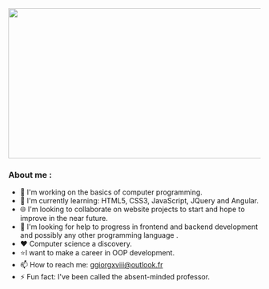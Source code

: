 <div align="center">
  <img src="https://media.giphy.com/media/3o85xAsvWZnf6zKvdu/giphy.gif" width="600" height="300"/>
</div>

<!--**Nitro-Calculus/Nitro-Calculus** is a ✨ _special_ ✨ repository because its `README.md` (this file) appears on your GitHub profile.-->

### About me :

- 🔭 I'm working on the basics of computer programming.
- 🌱 I'm currently learning: HTML5, CSS3, JavaScript, JQuery and Angular.
- :globe_with_meridians: I'm looking to collaborate on website projects to start and hope to improve in the near future.
- 🤔 I'm looking for help to progress in frontend and backend development and possibly any other programming language .
- ❤️ Computer science a discovery.
- ⭐I want to make a career in OOP development.
- 📫 How to reach me: ggiorgxviii@outlook.fr
- ⚡ Fun fact: I've been called the absent-minded professor.
